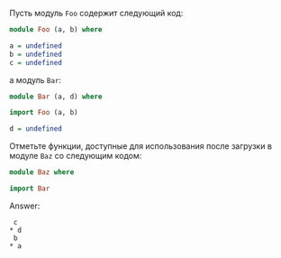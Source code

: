 Пусть модуль ```Foo``` содержит следующий код:
```haskell
module Foo (a, b) where

a = undefined
b = undefined
c = undefined
```
а модуль ```Bar```:
```haskell
module Bar (a, d) where

import Foo (a, b)

d = undefined
```

Отметьте функции, доступные для использования после загрузки в модуле ```Baz``` со следующим кодом:
```haskell
module Baz where

import Bar
```

Answer:

```
 c
* d
 b
* a
```